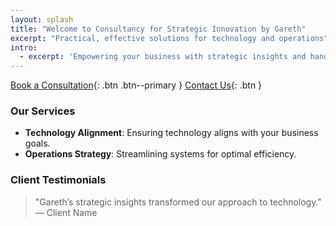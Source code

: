 ```yaml
---
layout: splash
title: "Welcome to Consultancy for Strategic Innovation by Gareth"
excerpt: "Practical, effective solutions for technology and operations"
intro:
  - excerpt: 'Empowering your business with strategic insights and hands-on guidance.'
---
```


[Book a Consultation](https://garethcomau.simplybook.me){: .btn .btn--primary }
[Contact Us](#contact){: .btn }

### Our Services
- **Technology Alignment**: Ensuring technology aligns with your business goals.
- **Operations Strategy**: Streamlining systems for optimal efficiency.

### Client Testimonials
> "Gareth’s strategic insights transformed our approach to technology." — Client Name
